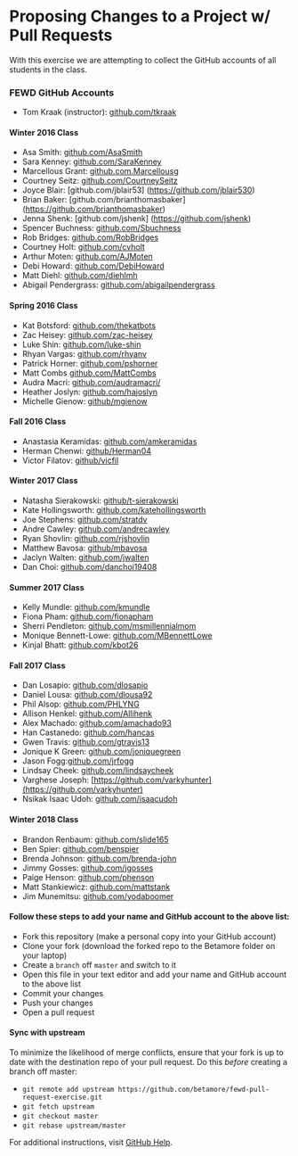 # Proposing Changes to a Project w/ Pull Requests

With this exercise we are attempting to collect the GitHub accounts of all students in the class.

### FEWD GitHub Accounts

  * Tom Kraak (instructor): [github.com/tkraak](https://github.com/tkraak)

#### Winter 2016 Class

  * Asa Smith: [github.com/AsaSmith](https://github.com/AsaSmith)
  * Sara Kenney: [github.com/SaraKenney](https://github.com/SaraKenney)
  * Marcellous Grant: [github.com.Marcellousg](https://github.com/Marcellousg)
  * Courtney Seitz: [github.com/CourtneySeitz](https://github.com/CourtneySeitz)
  * Joyce Blair: [github.com/jblair53] (https://github.com/jblair530)
  * Brian Baker: [github.com/brianthomasbaker] (https://github.com/brianthomasbaker)
  * Jenna Shenk: [github.com/jshenk] (https://github.com/jshenk)
  * Spencer Buchness: [github.com/Sbuchness](https://github.com/SBuchness)
  * Rob Bridges: [github.com/RobBridges](https://github.com/rob-b-b-4)
  * Courtney Holt: [github.com/cvholt](https://github.com/cvholt)
  * Arthur Moten: [github.com/AJMoten](https://github.com/AJMoten)
  * Debi Howard: [github.com/DebiHoward](https://github.com/debihoward)
  * Matt Diehl: [github.com/diehlmh](https://github.com/diehlmh)
  * Abigail Pendergrass: [github.com/abigailpendergrass](http://github.com/abigailpendergrass)

#### Spring 2016 Class

  * Kat Botsford: [github.com/thekatbots](https://github.com/thekatbots)
  * Zac Heisey: [github.com/zac-heisey](https://github.com/zac-heisey)
  * Luke Shin: [github.com/luke-shin](https://github.com/Luke-Shin)
  * Rhyan Vargas: [github.com/rhyanv](https://github.com/rhyanv)
  * Patrick Horner: [github.com/pshorner](https://github.com/pshorner)
  * Matt Combs [github.com/MattCombs](https://github.com/MattCombs)
  * Audra Macri: [github.com/audramacri/](https://github.com/audramacri/)
  * Heather Joslyn: [github.com/hajoslyn](https://github.com/hajoslyn)
  * Michelle Gienow: [github/mgienow](https://github.com/mgienow)

#### Fall 2016 Class

  * Anastasia Keramidas: [github.com/amkeramidas](https://github.com/amkeramidas)
  * Herman Chenwi: [github/Herman04](https://github.com/Herman04)
  * Victor Filatov: [github/vicfil](https://github.com/vicfil)

#### Winter 2017 Class

  * Natasha Sierakowski: [github/t-sierakowski](https://github.com/t-sierakowski)
  * Kate Hollingsworth: [github.com/katehollingsworth](https://github.com/katehollingsworth)
  * Joe Stephens: [github.com/stratdv](https://github.com/stratdv)
  * Andre Cawley: [github.com/andrecawley](https://github.com/andrecawley)
  * Ryan Shovlin: [github.com/rjshovlin](https://github.com/rjshovlin)
  * Matthew Bavosa: [github/mbavosa](https://github.com/mbavosa)
  * Jaclyn Walten: [github.com/jwalten](https://github.com/jwalten)
  * Dan Choi: [github.com/danchoi19408](https://github.com/danchoi19408)

#### Summer 2017 Class

  * Kelly Mundle: [github.com/kmundle](https://github.com/kmundle)
  * Fiona Pham: [github.com/fionapham](https://github.com/fionapham)
  * Sherri Pendleton: [github.com/msmillennialmom](https://github.com/msmillennialmom)
  * Monique Bennett-Lowe: [github.com/MBennettLowe](https://github.com/MBennettLowe)
  * Kinjal Bhatt: [github.com/kbot26](https://github.com/kbot26)

#### Fall 2017 Class

  * Dan Losapio: [github.com/dlosapio](https://github.com/dlosapio)
  * Daniel Lousa: [github.com/dlousa92](https://github.com/dlousa92)
  * Phil Alsop: [github.com/PHLYNG](https://github.com/PHLYNG)
  * Allison Henkel: [github.com/Allihenk](https://github.com/Allihenk)
  * Alex Machado: [github.com/amachado93](https://github.com/amachado93)
  * Han Castanedo: [github.com/hancas](https://github.com/hancas)
  * Gwen Travis: [github.com/gtravis13](https://gthub.com/gtravis13)
  * Jonique K Green: [github.com/joniquegreen](https://github.com/joniquegreen)
  * Jason Fogg:[github.com/jrfogg](https://github.com/jrfogg)
  * Lindsay Cheek: [github.com/lindsaycheek](https://github.com/lindsaycheek)
  * Varghese Joseph: [https://github.com/varkyhunter](https://github.com/varkyhunter)
  * Nsikak Isaac Udoh: [github.com/isaacudoh](https://github.com/Isaacudoh)

#### Winter 2018 Class

  * Brandon Renbaum: [github.com/slide165](https://github.com/slide165)
  * Ben Spier: [github.com/benspier](https://github.com/benspier)
  * Brenda Johnson: [github.com/brenda-john](https://github.com/brenda-john)
  * Jimmy Gosses: [github.com/jgosses](https://github.com/jgosses)
  * Paige Henson: [github.com/phenson](https://github.com/phenson)
  * Matt Stankiewicz: [github.com/mattstank](https://github.com/mattstank)
  * Jim Munemitsu: [github.com/yodaboomer](https://github.com/yodaboomer)


#### Follow these steps to add your name and GitHub account to the above list:

  * Fork this repository (make a personal copy into your GitHub account)
  * Clone your fork (download the forked repo to the Betamore folder on your laptop)
  * Create a `branch` off `master` and switch to it
  * Open this file in your text editor and add your name and GitHub account to the above list
  * Commit your changes
  * Push your changes
  * Open a pull request

#### Sync with upstream

 To minimize the likelihood of merge conflicts, ensure that your fork is up to date with the destination repo of your pull request. Do this _before_ creating a branch off master:

  * `git remote add upstream https://github.com/betamore/fewd-pull-request-exercise.git`
  * `git fetch upstream`
  * `git checkout master`
  * `git rebase upstream/master`

For additional instructions, visit [GitHub Help](https://help.github.com/categories/collaborating-on-projects-using-pull-requests/).
